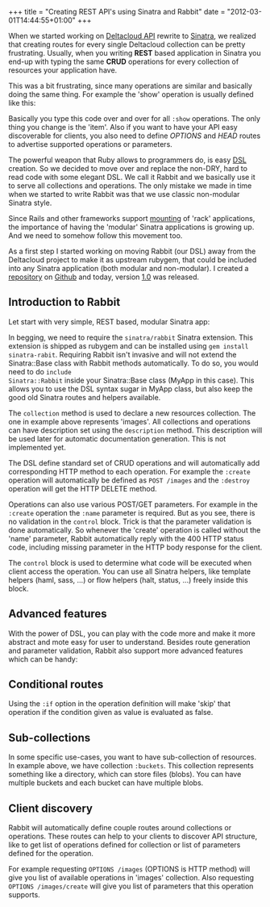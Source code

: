 +++
title = "Creating REST API's using Sinatra and Rabbit"
date = "2012-03-01T14:44:55+01:00"
+++

When we started working on [Deltacloud API](http://deltacloud.org) rewrite to
[Sinatra](http://www.sinatrarb.com), we realized that creating routes for
every single Deltacloud collection can be pretty frustrating. Usually, when you
writing **REST** based application in Sinatra you end-up with typing the same
**CRUD**
operations for every collection of resources your application have.

This was a bit frustrating, since many operations are similar and basically
doing the same thing. For example the 'show' operation is usually defined like this:

<script src="https://gist.github.com/2039912.js?file=show.rb"></script>

Basically you type this code over and over for all <code>:show</code> operations.
The only thing you change is the 'item'.
Also if you want to have your API easy discoverable for clients, you also need
to define *OPTIONS* and *HEAD* routes to advertise supported operations or
parameters.

The powerful weapon that Ruby allows to programmers do, is easy
[DSL](http://www.artima.com/rubycs/articles/ruby_as_dsl.html) creation.  So we
decided to move over and replace the non-DRY, hard to read code with some
elegant DSL. We call it Rabbit and we basically use it to serve all collections
and operations. The only mistake we made in time when we started to write Rabbit
was that we use classic non-modular Sinatra style.

Since Rails and other frameworks support
[mounting](https://github.com/josh/rack-mount) of 'rack' applications, the
importance of having the 'modular' Sinatra applications is growing up.
And we need to somehow follow this movement too. 

As a first step I started working on moving Rabbit (our DSL) away from the
Deltacloud project to make it as upstream rubygem, that could be included into
any Sinatra application (both modular and non-modular). I created a
[repository](https://github.com/mfojtik/sinatra-rabbit) on
[Github](http://github.com) and today, version
[1.0](http://rubygems.org/gems/sinatra-rabbit/versions/1.0) was released.

Introduction to Rabbit
-----------

Let start with very simple, REST based, modular Sinatra app:

<script src="https://gist.github.com/2040049.js?file=rabbit_example1.rb"></script>

In begging, we need to require the <code>sinatra/rabbit</code> Sinatra
extension.  This extension is shipped as rubygem and can be installed using
<code>gem install sinatra-rabit</code>.  Requiring Rabbit isn't invasive and
will not extend the Sinatra::Base class with Rabbit methods automatically. To do
so, you would need to do <code>include Sinatra::Rabbit</code> inside your
Sinatra::Base class (MyApp in this case). This allows you to use the DSL
syntax sugar in MyApp class, but also keep the good old Sinatra routes and helpers
available.

The <code>collection</code> method is used to declare a new resources collection.
The one in example above represents 'images'. All collections and operations can have
description set using the <code>description</code> method. This description will be
used later for automatic documentation generation. This is not implemented yet.

The DSL define standard set of CRUD operations and will automatically add
corresponding HTTP method to each operation. For example the <code>:create</code>
operation will automatically be defined as <code>POST /images</code> and the
<code>:destroy</code> operation will get the HTTP DELETE method.

Operations can also use various POST/GET parameters. For example in the
<code>:create</code> operation the <code>:name</code> parameter is required.
But as you see, there is no validation in the <code>control</code> block. Trick
is that the parameter validation is done automatically. So whenever the 'create'
operation is called without the 'name' parameter, Rabbit automatically reply with
the 400 HTTP status code, including missing parameter in the HTTP body response
for the client.

The <code>control</code> block is used to determine what code will be executed
when client access the operation. You can use all Sinatra helpers, like template
helpers (haml, sass, ...) or flow helpers (halt, status, ...) freely inside this
block.

Advanced features
-------

With the power of DSL, you can play with the code more and make it more abstract
and mote easy for user to understand. Besides route generation and parameter
validation, Rabbit also support more advanced features which can be handy:

Conditional routes
-------

<script src="https://gist.github.com/2040178.js?file=cond_routes.rb"></script>

Using the <code>:if</code> option in the operation definition will make 'skip'
that operation if the condition given as value is evaluated as false.

Sub-collections
-----

<script src="https://gist.github.com/2040191.js?file=subcollections.rb"></script>

In some specific use-cases, you want to have sub-collection of resources. In
example above, we have collection <code>:buckets</code>. This collection
represents something like a directory, which can store files (blobs). You can
have multiple buckets and each bucket can have multiple blobs.

Client discovery
-----

Rabbit will automatically define couple routes around collections or operations.
These routes can help to your clients to discover API structure, like to get
list of operations defined for collection or list of parameters defined for
the operation.

For example requesting <code>OPTIONS /images</code> (OPTIONS is HTTP method)
will give you list of available operations in 'images' collection.  Also
requesting <code>OPTIONS /images/create</code> will give you list of
parameters that this operation supports.
